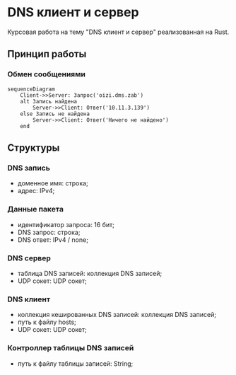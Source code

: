 # DNS клиент и сервер

Курсовая работа на тему "DNS клиент и сервер" реализованная на Rust.

## Принцип работы

### Обмен сообщениями

```mermaid
sequenceDiagram
    Client->>Server: Запрос('oizi.dms.zab')
    alt Запись найдена
        Server->>Client: Ответ('10.11.3.139')
    else Запись не найдена
        Server->>Client: Ответ('Ничего не найдено')
    end
```

## Структуры

### DNS запись

- доменное имя: строка;
- адрес: IPv4;

### Данные пакета

- идентификатор запроса: 16 бит;
- DNS запрос: строка;
- DNS ответ: IPv4 / none;

### DNS сервер

- таблица DNS записей: коллекция DNS записей;
- UDP сокет: UDP сокет;

### DNS клиент

- коллекция кешированных DNS записей: коллекция DNS записей;
- путь к файлу hosts;
- UDP сокет: UDP сокет;

### Контроллер таблицы DNS записей

- путь к файлу таблицы записей: String;
